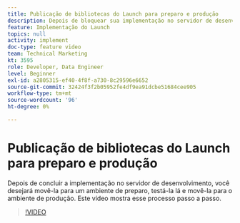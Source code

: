 ```yaml
---
title: Publicação de bibliotecas do Launch para preparo e produção
description: Depois de bloquear sua implementação no servidor de desenvolvimento, você desejará movê-la para um ambiente de preparo, testá-la lá e movê-la para o ambiente de produção. Este vídeo mostra esse processo passo a passo.
feature: Implementação do Launch
topics: null
activity: implement
doc-type: feature video
team: Technical Marketing
kt: 3595
role: Developer, Data Engineer
level: Beginner
exl-id: a2805315-ef40-4f8f-a730-8c29596e6652
source-git-commit: 32424f3f2b05952fe4df9ea91dcbe51684cee905
workflow-type: tm+mt
source-wordcount: '96'
ht-degree: 0%

---
```


# Publicação de bibliotecas do Launch para preparo e produção

Depois de concluir a implementação no servidor de desenvolvimento, você desejará movê-la para um ambiente de preparo, testá-la lá e movê-la para o ambiente de produção. Este vídeo mostra esse processo passo a passo.

>[!VIDEO](https://video.tv.adobe.com/v/28777/?quality=12)
